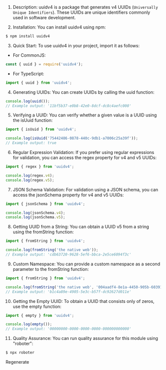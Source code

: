 1. Description: uuidv4 is a package that generates v4 UUIDs (`Universally Unique Identifiers`). These UUIDs are unique identifiers commonly used in software development.

2. Installation: You can install uuidv4 using npm:
```bash
$ npm install uuidv4
```

3. Quick Start: To use uuidv4 in your project, import it as follows:

- For CommonJS:

```javascript
const { uuid } = require('uuidv4');
```

- For TypeScript:

```javascript
import { uuid } from 'uuidv4';
```

4. Generating UUIDs: You can create UUIDs by calling the uuid function:

```javascript
console.log(uuid());
// Example output: '11bf5b37-e0b8-42e0-8dcf-dc8c4aefc000'
```

5. Verifying a UUID: You can verify whether a given value is a UUID using the isUuid function:

```javascript
import { isUuid } from 'uuidv4';

console.log(isUuid('75442486-0878-440c-9db1-a7006c25a39f'));
// Example output: true
```

6. Regular Expression Validation: If you prefer using regular expressions for validation, you can access the regex property for v4 and v5 UUIDs:

```javascript
import { regex } from 'uuidv4';

console.log(regex.v4);
console.log(regex.v5);
```

7. JSON Schema Validation: For validation using a JSON schema, you can access the jsonSchema property for v4 and v5 UUIDs:

```javascript
import { jsonSchema } from 'uuidv4';

console.log(jsonSchema.v4);
console.log(jsonSchema.v5);
```

8. Getting UUID from a String: You can obtain a UUID v5 from a string using the fromString function:

```javascript
import { fromString } from 'uuidv4';

console.log(fromString('the native web'));
// Example output: 'cdb63720-9628-5ef6-bbca-2e5ce6094f3c'
```

9. Custom Namespace: You can provide a custom namespace as a second parameter to the fromString function:

```javascript
import { fromString } from 'uuidv4';

console.log(fromString('the native web', '004aadf4-8e1a-4450-905b-6039179f52da'));
// Example output: 'b1c4a89e-4905-5e3c-b57f-dc92627d011e'
```
10. Getting the Empty UUID: To obtain a UUID that consists only of zeros, use the empty function:

```javascript
import { empty } from 'uuidv4';

console.log(empty());
// Example output: '00000000-0000-0000-0000-000000000000'
```

11. Quality Assurance: You can run quality assurance for this module using "roboter":

```bash
$ npx roboter
```





Regenerate
